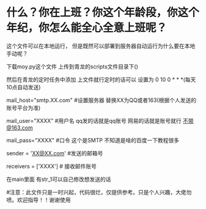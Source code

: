 # 什么？你在上班？你这个年龄段，你这个年纪，你怎么能全心全意上班呢？


这个文件可以在本地运行， 但是既然可以部署到服务器自动运行为什么要在本地手动呢？

下载moy.py这个文件 上传到青龙的scripts文件目录下()

然后在青龙的定时任务中添加 上文件就行定时的话可以 设置为 0 10 0 * * *(每天10点自动发送)

mail_host="smtp.XX.com"  #设置服务器 替换XX为QQ或者163(根据个人发送的账号平台为准)

mail_user="XXXX"    #用户名  qq发的话就是qq账号  网易的话就是账号就行 不带@163.com

mail_pass="XXXX"   #口令  这个是SMTP 不知道是啥的百度一下教程很多

sender = 'XX@XX.com'   #发送的邮箱号

receivers = ['XXXX']  # 接收邮件账号
 
 在main里面 有str_1可以自己修改想发送的话

#注意：此文件只是一时兴起，代码很烂，仅提供参考。只是个人兴趣，大佬勿喷。欢迎指导！！谢谢使用

